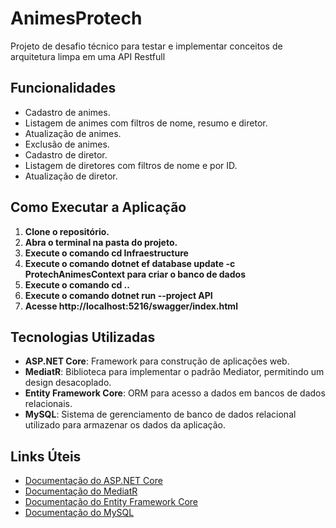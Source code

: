 # AnimesProtech
  Projeto de desafio técnico para testar e implementar conceitos de arquitetura limpa em uma API Restfull
## Funcionalidades
- Cadastro de animes.
- Listagem de animes com filtros de nome, resumo e diretor.
- Atualização de animes.
- Exclusão de animes.
- Cadastro de diretor.
- Listagem de diretores com filtros de nome e por ID.
- Atualização de diretor.


## Como Executar a Aplicação
1. **Clone o repositório.**
2. **Abra o terminal na pasta do projeto.**
3. **Execute o comando cd Infraestructure**
4. **Execute o comando dotnet ef database update -c ProtechAnimesContext para criar o banco de dados**
5. **Execute o comando cd ..**
6. **Execute o comando dotnet run --project API**
7. **Acesse http://localhost:5216/swagger/index.html** 

## Tecnologias Utilizadas
- **ASP.NET Core**: Framework para construção de aplicações web.
- **MediatR**: Biblioteca para implementar o padrão Mediator, permitindo um design desacoplado.
- **Entity Framework Core**: ORM para acesso a dados em bancos de dados relacionais.
- **MySQL**: Sistema de gerenciamento de banco de dados relacional utilizado para armazenar os dados da aplicação.

   
## Links Úteis

- [Documentação do ASP.NET Core](https://docs.microsoft.com/aspnet/core/?view=aspnetcore-8.0)
- [Documentação do MediatR](https://github.com/jbogard/MediatR)
- [Documentação do Entity Framework Core](https://docs.microsoft.com/ef/core/)
- [Documentação do MySQL](https://dev.mysql.com/doc/)
